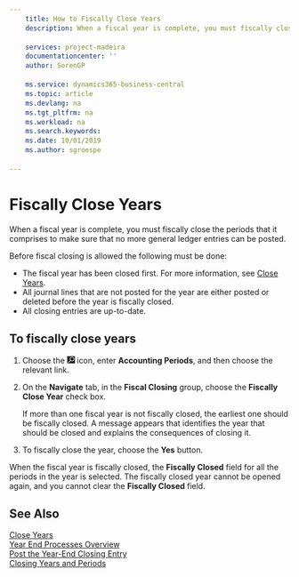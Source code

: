 ```yaml
---
    title: How to Fiscally Close Years
    description: When a fiscal year is complete, you must fiscally close the periods that it comprises to make sure that no more general ledger entries can be posted.

    services: project-madeira
    documentationcenter: ''
    author: SorenGP

    ms.service: dynamics365-business-central
    ms.topic: article
    ms.devlang: na
    ms.tgt_pltfrm: na
    ms.workload: na
    ms.search.keywords:
    ms.date: 10/01/2019
    ms.author: sgroespe

---
```

# Fiscally Close Years
When a fiscal year is complete, you must fiscally close the periods that it comprises to make sure that no more general ledger entries can be posted.  

Before fiscal closing is allowed the following must be done:  

- The fiscal year has been closed first. For more information, see [Close Years](how-to-close-years.md).  
- All journal lines that are not posted for the year are either posted or deleted before the year is fiscally closed.
- All closing entries are up-to-date.  

## To fiscally close years  

1.  Choose the ![Search for Page or Report](../../media/ui-search/search_small.png "Search for Page or Report icon") icon, enter **Accounting Periods**, and then choose the relevant link.  
2.  On the **Navigate** tab, in the **Fiscal Closing** group, choose the **Fiscally Close Year** check box.  

    If more than one fiscal year is not fiscally closed, the earliest one should be fiscally closed. A message appears that identifies the year that should be closed and explains the consequences of closing it.  

3.  To fiscally close the year, choose the **Yes** button.  

When the fiscal year is fiscally closed, the **Fiscally Closed** field for all the periods in the year is selected. The fiscally closed year cannot be opened again, and you cannot clear the **Fiscally Closed** field.  

## See Also  
 [Close Years](how-to-close-years.md)   
 [Year End Processes Overview](year-end-processes-overview.md)   
 [Post the Year-End Closing Entry](how-to-post-the-year-end-closing-entry.md)   
 [Closing Years and Periods](../../year-close-years-periods.md)
